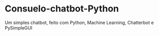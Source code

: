# Consuelo-chatbot-Python
Um simples chatbot, feito com Python, Machine Learning, Chatterbot e PySimpleGUI
